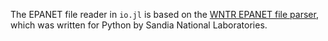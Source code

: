 The EPANET file reader in `io.jl` is based on the [WNTR EPANET file parser](https://github.com/USEPA/WNTR/blob/master/wntr/epanet/io.py), which was written for Python by Sandia National Laboratories.
